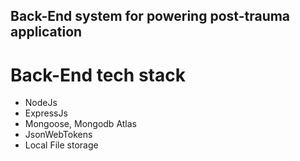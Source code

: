 ## Back-End system for powering post-trauma application

# Back-End tech stack

- NodeJs
- ExpressJs
- Mongoose, Mongodb Atlas
- JsonWebTokens
- Local File storage
